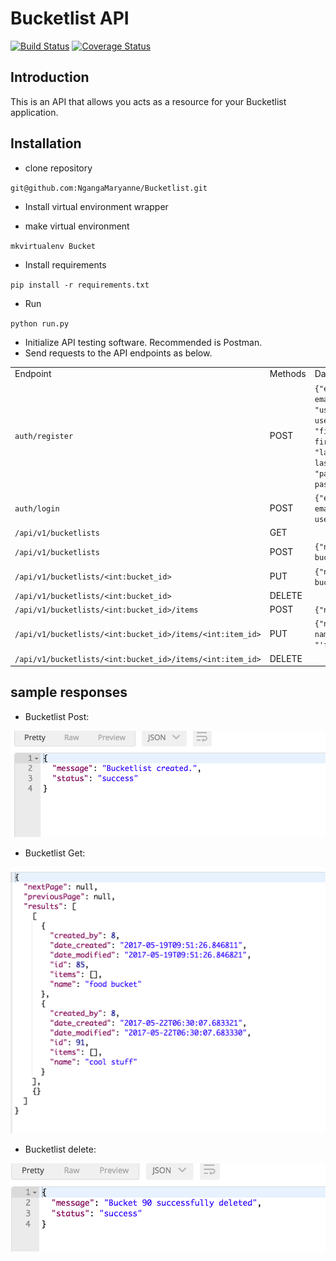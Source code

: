 # Bucketlist API 
[![Build Status](https://travis-ci.org/NgangaMaryanne/Bucketlist.svg?branch=master)](https://travis-ci.org/NgangaMaryanne/Bucketlist)
[![Coverage Status](https://coveralls.io/repos/github/NgangaMaryanne/Bucketlist/badge.svg)](https://coveralls.io/github/NgangaMaryanne/Bucketlist)
## Introduction
This is an API that allows you acts as a resource for your Bucketlist application.

## Installation
* clone repository

 `git@github.com:NgangaMaryanne/Bucketlist.git`

* Install virtual environment wrapper

* make virtual environment

 `mkvirtualenv Bucket`

* Install requirements 

 `pip install -r requirements.txt`

* Run
 
 `python run.py`

* Initialize API testing software. Recommended is Postman.
* Send requests to the API endpoints as below.


|           |          |                                                                                                                                                                                |
|-----------|---------|---------------------------------------------------------------------------------------------------------------------------------------------------------------------------------| 
| Endpoint  | Methods |  Data required                                                                                                                                                                    | 
| `auth/register `  | POST  | `{"email":"this user email", "username":"this user username": "first_name":"this user firstname", "last_name": "this user last name", "password":"this user password"}` | 
| `auth/login` | POST | `{"email":"this user email","password":"this user password"}`                                                                                                                 | 
| `/api/v1/bucketlists` |  GET                                                                                                                                                                              |                                                                                                                                                                        |
| `/api/v1/bucketlists`                                     | POST    | `{"name": "this bucketlist name"} `                                                                                                 |
| `/api/v1/bucketlists/<int:bucket_id> `                    | PUT     | `{"name": "updated bucketlist name"}`                                                                                               |
| `/api/v1/bucketlists/<int:bucket_id> `                    | DELETE  |                                                                                                                                   |
| `/api/v1/bucketlists/<int:bucket_id>/items`               | POST    | `{"name": "item name"}`                                                                                                              |
| `/api/v1/bucketlists/<int:bucket_id>/items/<int:item_id>` | PUT     | `{"name ": "new item name", "done": "'false'/'true'"} `                                                                              |
| `/api/v1/bucketlists/<int:bucket_id>/items/<int:item_id>` | DELETE  |                                                                                                                                       |


## sample responses
* Bucketlist Post:

![alt](static/post.png)

* Bucketlist Get:

![alt](static/get.png) 
* Bucketlist delete:

![alt](static/delete.png)


